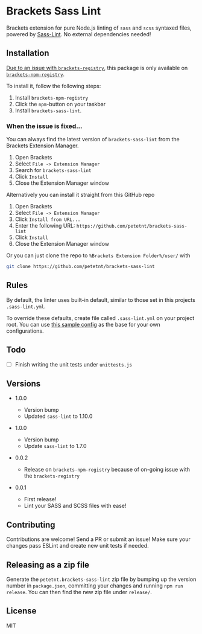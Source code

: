 # Brackets Sass Lint

Brackets extension for pure Node.js linting of `sass` and `scss` syntaxed files, powered by [Sass-Lint](https://github.com/sasstools/sass-lint).
No external dependencies needed!

## Installation

[Due to an issue with `brackets-registry`](https://github.com/adobe/brackets/issues/7387), this package is only 
available on [`brackets-npm-registry`](https://github.com/zaggino/brackets-npm-registry). 

To install it, follow the following steps:

1. Install `brackets-npm-registry`
2. Click the `npm`-button on your taskbar
3. Install `brackets-sass-lint`.

### When the issue is fixed...

You can always find the latest version of `brackets-sass-lint` from the Brackets Extension Manager.

1. Open Brackets
2. Select `File -> Extension Manager`
3. Search for `brackets-sass-lint`
4. Click `Install`
5. Close the Extension Manager window

Alternatively you can install it straight from this GitHub repo

1. Open Brackets
2. Select `File -> Extension Manager`
3. Click `Install from URL...`
4. Enter the following URL: `https://github.com/petetnt/brackets-sass-lint`
5. Click `Install`
6. Close the Extension Manager window

Or you can just clone the repo to `%Brackets Extension Folder%/user/` with 

``` bash
git clone https://github.com/petetnt/brackets-sass-lint
```

## Rules

By default, the linter uses built-in default, similar to those set in this projects `.sass-lint.yml`.

To override these defaults, create file called `.sass-lint.yml` on your project root. You can use [this sample config](https://github.com/sasstools/sass-lint/blob/develop/docs/sass-lint.yml) as the base for your own configurations.

## Todo

 - [ ] Finish writing the unit tests under `unittests.js`

## Versions

- 1.0.0
  - Version bump
  - Updated `sass-lint` to 1.10.0

- 1.0.0
  - Version bump
  - Update `sass-lint` to 1.7.0

- 0.0.2
  - Release on `brackets-npm-registry` because of on-going issue with the `brackets-registry`

- 0.0.1
  - First release!
  - Lint your SASS and SCSS files with ease!

## Contributing

Contributions are welcome! Send a PR or submit an issue! Make sure your changes pass ESLint and create new unit tests if needed.

## Releasing as a zip file

Generate the `petetnt.brackets-sass-lint` zip file by bumping up the version number in `package.json`, committing your changes and running `npm run release`. You can then find the new zip file under `release/`.

## License

MIT
